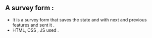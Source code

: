 ## A survey form :
- It is a survey form that saves the state and with next and previous features and sent it .
- HTML, CSS , JS used .

 
<br/> 
<br/> 

